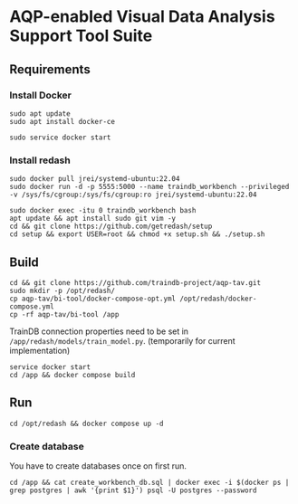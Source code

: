 # AQP-enabled Visual Data Analysis Support Tool Suite

## Requirements

### Install Docker

```console
sudo apt update 
sudo apt install docker-ce
```

```console
sudo service docker start
```

### Install redash

```console
sudo docker pull jrei/systemd-ubuntu:22.04 
sudo docker run -d -p 5555:5000 --name traindb_workbench --privileged -v /sys/fs/cgroup:/sys/fs/cgroup:ro jrei/systemd-ubuntu:22.04 
```

```console
sudo docker exec -itu 0 traindb_workbench bash 
apt update && apt install sudo git vim -y 
cd && git clone https://github.com/getredash/setup
cd setup && export USER=root && chmod +x setup.sh && ./setup.sh 
```

## Build 

```console
cd && git clone https://github.com/traindb-project/aqp-tav.git
sudo mkdir -p /opt/redash/
cp aqp-tav/bi-tool/docker-compose-opt.yml /opt/redash/docker-compose.yml
cp -rf aqp-tav/bi-tool /app
```

TrainDB connection properties need to be set in ``/app/redash/models/train_model.py``. (temporarily for current implementation)

```console
service docker start
cd /app && docker compose build
```

## Run

```console
cd /opt/redash && docker compose up -d
```

### Create database
You have to create databases once on first run.
```console
cd /app && cat create_workbench_db.sql | docker exec -i $(docker ps | grep postgres | awk '{print $1}') psql -U postgres --password
```

